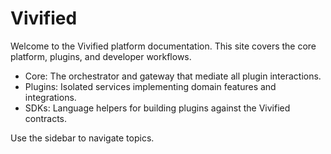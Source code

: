 # Vivified

Welcome to the Vivified platform documentation. This site covers the core platform, plugins, and developer workflows.

- Core: The orchestrator and gateway that mediate all plugin interactions.
- Plugins: Isolated services implementing domain features and integrations.
- SDKs: Language helpers for building plugins against the Vivified contracts.

Use the sidebar to navigate topics.
